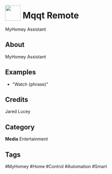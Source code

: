# <img src="https://raw.githack.com/FortAwesome/Font-Awesome/master/svgs/solid/tv.svg" card_color="#22A7F0" width="50" height="50" style="vertical-align:bottom"/> Mqqt Remote
MyHomey Assistant

## About
MyHomey Assistant

## Examples
* "Watch {phrase}"

## Credits
Jared Lucey

## Category
**Media**
Entertainment

## Tags
#MyHomey
#Home
#Control
#Automation
#Smart

